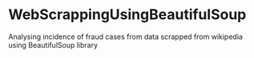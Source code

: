 # WebScrappingUsingBeautifulSoup
Analysing incidence of fraud cases from data scrapped from wikipedia using BeautifulSoup library
